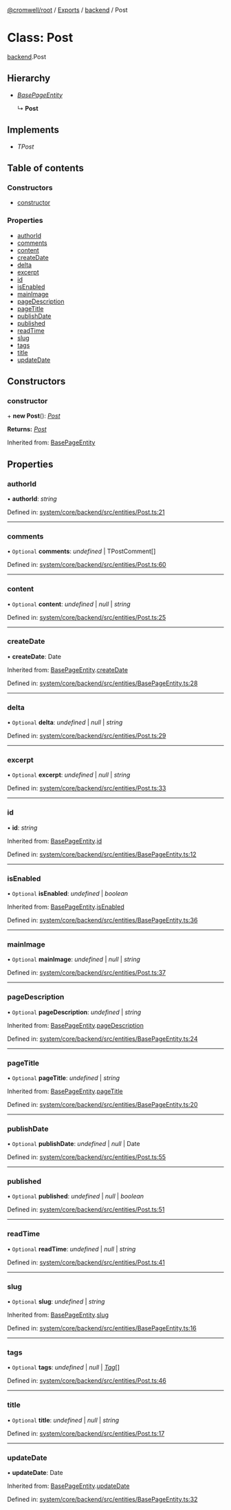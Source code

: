 [@cromwell/root](../README.md) / [Exports](../modules.md) / [backend](../modules/backend.md) / Post

# Class: Post

[backend](../modules/backend.md).Post

## Hierarchy

* [*BasePageEntity*](backend.basepageentity.md)

  ↳ **Post**

## Implements

* *TPost*

## Table of contents

### Constructors

- [constructor](backend.post.md#constructor)

### Properties

- [authorId](backend.post.md#authorid)
- [comments](backend.post.md#comments)
- [content](backend.post.md#content)
- [createDate](backend.post.md#createdate)
- [delta](backend.post.md#delta)
- [excerpt](backend.post.md#excerpt)
- [id](backend.post.md#id)
- [isEnabled](backend.post.md#isenabled)
- [mainImage](backend.post.md#mainimage)
- [pageDescription](backend.post.md#pagedescription)
- [pageTitle](backend.post.md#pagetitle)
- [publishDate](backend.post.md#publishdate)
- [published](backend.post.md#published)
- [readTime](backend.post.md#readtime)
- [slug](backend.post.md#slug)
- [tags](backend.post.md#tags)
- [title](backend.post.md#title)
- [updateDate](backend.post.md#updatedate)

## Constructors

### constructor

\+ **new Post**(): [*Post*](backend.post.md)

**Returns:** [*Post*](backend.post.md)

Inherited from: [BasePageEntity](backend.basepageentity.md)

## Properties

### authorId

• **authorId**: *string*

Defined in: [system/core/backend/src/entities/Post.ts:21](https://github.com/CromwellCMS/Cromwell/blob/ccdbdd0/system/core/backend/src/entities/Post.ts#L21)

___

### comments

• `Optional` **comments**: *undefined* \| TPostComment[]

Defined in: [system/core/backend/src/entities/Post.ts:60](https://github.com/CromwellCMS/Cromwell/blob/ccdbdd0/system/core/backend/src/entities/Post.ts#L60)

___

### content

• `Optional` **content**: *undefined* \| *null* \| *string*

Defined in: [system/core/backend/src/entities/Post.ts:25](https://github.com/CromwellCMS/Cromwell/blob/ccdbdd0/system/core/backend/src/entities/Post.ts#L25)

___

### createDate

• **createDate**: Date

Inherited from: [BasePageEntity](backend.basepageentity.md).[createDate](backend.basepageentity.md#createdate)

Defined in: [system/core/backend/src/entities/BasePageEntity.ts:28](https://github.com/CromwellCMS/Cromwell/blob/ccdbdd0/system/core/backend/src/entities/BasePageEntity.ts#L28)

___

### delta

• `Optional` **delta**: *undefined* \| *null* \| *string*

Defined in: [system/core/backend/src/entities/Post.ts:29](https://github.com/CromwellCMS/Cromwell/blob/ccdbdd0/system/core/backend/src/entities/Post.ts#L29)

___

### excerpt

• `Optional` **excerpt**: *undefined* \| *null* \| *string*

Defined in: [system/core/backend/src/entities/Post.ts:33](https://github.com/CromwellCMS/Cromwell/blob/ccdbdd0/system/core/backend/src/entities/Post.ts#L33)

___

### id

• **id**: *string*

Inherited from: [BasePageEntity](backend.basepageentity.md).[id](backend.basepageentity.md#id)

Defined in: [system/core/backend/src/entities/BasePageEntity.ts:12](https://github.com/CromwellCMS/Cromwell/blob/ccdbdd0/system/core/backend/src/entities/BasePageEntity.ts#L12)

___

### isEnabled

• `Optional` **isEnabled**: *undefined* \| *boolean*

Inherited from: [BasePageEntity](backend.basepageentity.md).[isEnabled](backend.basepageentity.md#isenabled)

Defined in: [system/core/backend/src/entities/BasePageEntity.ts:36](https://github.com/CromwellCMS/Cromwell/blob/ccdbdd0/system/core/backend/src/entities/BasePageEntity.ts#L36)

___

### mainImage

• `Optional` **mainImage**: *undefined* \| *null* \| *string*

Defined in: [system/core/backend/src/entities/Post.ts:37](https://github.com/CromwellCMS/Cromwell/blob/ccdbdd0/system/core/backend/src/entities/Post.ts#L37)

___

### pageDescription

• `Optional` **pageDescription**: *undefined* \| *string*

Inherited from: [BasePageEntity](backend.basepageentity.md).[pageDescription](backend.basepageentity.md#pagedescription)

Defined in: [system/core/backend/src/entities/BasePageEntity.ts:24](https://github.com/CromwellCMS/Cromwell/blob/ccdbdd0/system/core/backend/src/entities/BasePageEntity.ts#L24)

___

### pageTitle

• `Optional` **pageTitle**: *undefined* \| *string*

Inherited from: [BasePageEntity](backend.basepageentity.md).[pageTitle](backend.basepageentity.md#pagetitle)

Defined in: [system/core/backend/src/entities/BasePageEntity.ts:20](https://github.com/CromwellCMS/Cromwell/blob/ccdbdd0/system/core/backend/src/entities/BasePageEntity.ts#L20)

___

### publishDate

• `Optional` **publishDate**: *undefined* \| *null* \| Date

Defined in: [system/core/backend/src/entities/Post.ts:55](https://github.com/CromwellCMS/Cromwell/blob/ccdbdd0/system/core/backend/src/entities/Post.ts#L55)

___

### published

• `Optional` **published**: *undefined* \| *null* \| *boolean*

Defined in: [system/core/backend/src/entities/Post.ts:51](https://github.com/CromwellCMS/Cromwell/blob/ccdbdd0/system/core/backend/src/entities/Post.ts#L51)

___

### readTime

• `Optional` **readTime**: *undefined* \| *null* \| *string*

Defined in: [system/core/backend/src/entities/Post.ts:41](https://github.com/CromwellCMS/Cromwell/blob/ccdbdd0/system/core/backend/src/entities/Post.ts#L41)

___

### slug

• `Optional` **slug**: *undefined* \| *string*

Inherited from: [BasePageEntity](backend.basepageentity.md).[slug](backend.basepageentity.md#slug)

Defined in: [system/core/backend/src/entities/BasePageEntity.ts:16](https://github.com/CromwellCMS/Cromwell/blob/ccdbdd0/system/core/backend/src/entities/BasePageEntity.ts#L16)

___

### tags

• `Optional` **tags**: *undefined* \| *null* \| [*Tag*](backend.tag.md)[]

Defined in: [system/core/backend/src/entities/Post.ts:46](https://github.com/CromwellCMS/Cromwell/blob/ccdbdd0/system/core/backend/src/entities/Post.ts#L46)

___

### title

• `Optional` **title**: *undefined* \| *null* \| *string*

Defined in: [system/core/backend/src/entities/Post.ts:17](https://github.com/CromwellCMS/Cromwell/blob/ccdbdd0/system/core/backend/src/entities/Post.ts#L17)

___

### updateDate

• **updateDate**: Date

Inherited from: [BasePageEntity](backend.basepageentity.md).[updateDate](backend.basepageentity.md#updatedate)

Defined in: [system/core/backend/src/entities/BasePageEntity.ts:32](https://github.com/CromwellCMS/Cromwell/blob/ccdbdd0/system/core/backend/src/entities/BasePageEntity.ts#L32)
